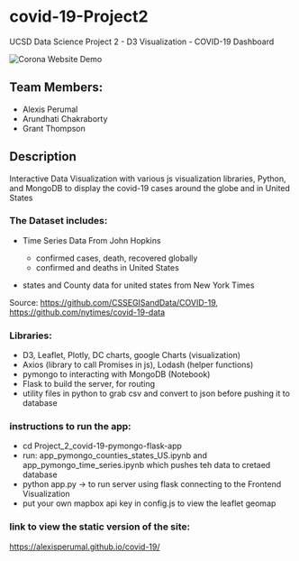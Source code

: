 # covid-19-Project2
UCSD Data Science Project 2 - D3 Visualization - COVID-19 Dashboard

![Corona Website Demo](Presentation/2020-04-08_Corona_flask_website_demo-480.gif)

## Team Members:
* Alexis Perumal 
* Arundhati Chakraborty
* Grant Thompson

## Description

Interactive Data Visualization with various js visualization libraries, Python, and MongoDB to display the covid-19 cases around the globe and in United States

 ### The Dataset includes:

 * Time Series Data From John Hopkins
   * confirmed cases, death, recovered globally
   * confirmed and deaths in United States
 
 * states and County data for united states from New York Times

  Source: https://github.com/CSSEGISandData/COVID-19, https://github.com/nytimes/covid-19-data
 
### Libraries:

 * D3, Leaflet, Plotly, DC charts, google Charts (visualization)
 * Axios (library to call Promises in js), Lodash (helper functions)
 * pymongo to interacting with MongoDB (Notebook)
 * Flask to build the server, for routing
 * utility files in python to grab csv and convert to json before pushing it to database

 ### instructions to run the app:

 * cd Project_2_covid-19-pymongo-flask-app
 * run: app_pymongo_counties_states_US.ipynb and app_pymongo_time_series.ipynb which pushes teh data to cretaed database
 * python app.py -> to run server using flask connecting to the Frontend Visualization
 * put your own mapbox api key in config.js to view the leaflet geomap
 
 ### link to view the static version of the site:
 https://alexisperumal.github.io/covid-19/
 


